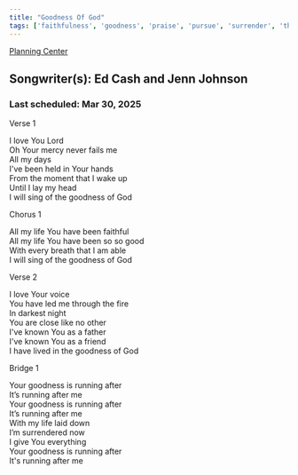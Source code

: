 ```yaml
---
title: "Goodness Of God"
tags: ['faithfulness', 'goodness', 'praise', 'pursue', 'surrender', 'thankfulness']
---
```


[Planning Center](https://services.planningcenteronline.com/songs/27946025)

## Songwriter(s): Ed Cash and Jenn Johnson
### Last scheduled: Mar 30, 2025          

Verse 1  
  
I love You Lord  
Oh Your mercy never fails me  
All my days  
I've been held in Your hands  
From the moment that I wake up  
Until I lay my head  
I will sing of the goodness of God  
  
Chorus 1  
  
All my life You have been faithful  
All my life You have been so so good  
With every breath that I am able  
I will sing of the goodness of God  
  
Verse 2  
  
I love Your voice  
You have led me through the fire  
In darkest night  
You are close like no other  
I've known You as a father  
I've known You as a friend  
I have lived in the goodness of God  
  
Bridge 1  
  
Your goodness is running after  
It’s running after me  
Your goodness is running after  
It’s running after me  
With my life laid down  
I’m surrendered now  
I give You everything  
Your goodness is running after  
It's running after me
